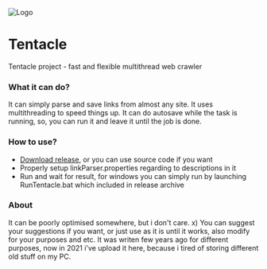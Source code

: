 
![Logo](http://dev.holy-games.space/tentacle_logo.jpg)

# Tentacle
Tentacle project - fast and flexible multithread web crawler

### What it can do?

It can simply parse and save links from almost any site. It uses multithreading to speed things up. It can do autosave while the task is running, so, you can run it and leave it until the job is done.

### How to use?

 - [Download release](https://github.com/Sasha2dx/Tentacle/releases), or you can use source code if you want
 - Properly setup linkParser.properties regarding to descriptions in it
 - Run and wait for result, for windows you can simply run by launching RunTentacle.bat which included in release archive

### About

It can be poorly optimised somewhere, but i don't care. x) You can suggest your suggestions if you want, or just use as it is until it works, also modify for your purposes and etc. It was writen few years ago for different purposes, now in 2021 i've upload it here, because i tired of storing different old stuff on my PC.
